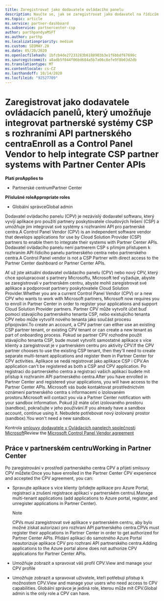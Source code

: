 ```yaml
---
title: Zaregistrovat jako dodavatele ovládacího panelu
description: Naučte se, jak se zaregistrovat jako dodavatel na řídicím panelu v partnerském centru, abyste mohli lépe integrovat partnerské systémy CSP s rozhraními API partnerského centra.
ms.topic: article
ms.service: partner-dashboard
ms.subservice: partnercenter-csp
author: parthpandyaMSFT
ms.author: parthp
ms.localizationpriority: medium
ms.custom: SEOMAY.20
ms.date: 05/20/2020
ms.openlocfilehash: 1bfcb4de27233283b6188903b3e1f6bbdf67698c
ms.sourcegitcommit: a8adb5f044f06bd684a5b7a06c8efe9f8b03d2db
ms.translationtype: MT
ms.contentlocale: cs-CZ
ms.lasthandoff: 10/14/2020
ms.locfileid: "92527709"
---
```

# <a name="enroll-as-a-control-panel-vendor-to-help-integrate-csp-partner-systems-with-partner-center-apis"></a><span data-ttu-id="ba1a5-103">Zaregistrovat jako dodavatele ovládacích panelů, který umožňuje integrovat partnerské systémy CSP s rozhraními API partnerského centra</span><span class="sxs-lookup"><span data-stu-id="ba1a5-103">Enroll as a Control Panel Vendor to help integrate CSP partner systems with Partner Center APIs</span></span>

<span data-ttu-id="ba1a5-104">**Platí pro**</span><span class="sxs-lookup"><span data-stu-id="ba1a5-104">**Applies to**</span></span>

- <span data-ttu-id="ba1a5-105">Partnerské centrum</span><span class="sxs-lookup"><span data-stu-id="ba1a5-105">Partner Center</span></span>

<span data-ttu-id="ba1a5-106">**Příslušné role**</span><span class="sxs-lookup"><span data-stu-id="ba1a5-106">**Appropriate roles**</span></span>

- <span data-ttu-id="ba1a5-107">Globální správce</span><span class="sxs-lookup"><span data-stu-id="ba1a5-107">Global admin</span></span>

<span data-ttu-id="ba1a5-108">Dodavatel ovládacího panelu (CPV) je nezávislý dodavatel softwaru, který vyvíjí aplikace pro použití partnery poskytovatele cloudových řešení (CSP) a umožňuje jim integrovat své systémy s rozhraními API pro partnerské centra.</span><span class="sxs-lookup"><span data-stu-id="ba1a5-108">A Control Panel Vendor (CPV) is an independent software vendor that develops applications for use by Cloud Solution Provider (CSP) partners to enable them to integrate their systems with Partner Center APIs.</span></span> <span data-ttu-id="ba1a5-109">Dodavatel ovládacího panelu není partnerem CSP s přímým přístupem k rozhraním API řídicího panelu partnerského centra nebo partnerského centra.</span><span class="sxs-lookup"><span data-stu-id="ba1a5-109">A Control Panel vendor is not a CSP Partner with direct access to the Partner Center dashboard or Partner Center APIs.</span></span>

<span data-ttu-id="ba1a5-110">Ať už jste aktuální dodavatel ovládacího panelu (CPV) nebo nový CPV, který chce spolupracovat s partnery Microsoftu, Microsoft teď vyžaduje, abyste se zaregistrovali v partnerském centru, abyste mohli zaregistrovat své aplikace a podporovat partnery poskytovatele Cloud Solution Provider.</span><span class="sxs-lookup"><span data-stu-id="ba1a5-110">Whether you are a current Control Panel Vendor (CPV) or a new CPV who wants to work with Microsoft partners, Microsoft now requires you to enroll in Partner Center in order to register your applications and support Cloud Solution Provider partners.</span></span> <span data-ttu-id="ba1a5-111">Partner CPV může vytvořit účet buď pomocí stávajícího partnerského tenanta CSP, nebo existujícího tenanta CPV nebo může vytvořit nového tenanta jako součást procesu připojování.</span><span class="sxs-lookup"><span data-stu-id="ba1a5-111">To create an account, a CPV partner can either use an existing CSP partner tenant, or existing CPV tenant or can create a new tenant as part of onboarding process.</span></span> <span data-ttu-id="ba1a5-112">Pokud se partner CPV rozhodne použít stávajícího tenanta CSP, bude muset vytvořit samostatné aplikace s více klienty a zaregistrovat je v partnerském centru pro aktivity CPV.</span><span class="sxs-lookup"><span data-stu-id="ba1a5-112">If the CPV partner chooses to use the existing CSP tenant, then they'll need to create separate multi-tenant applications and register them in Partner Center for CPV activities.</span></span> <span data-ttu-id="ba1a5-113">Aplikace se nedá registrovat jako aplikace CSP i CPV.</span><span class="sxs-lookup"><span data-stu-id="ba1a5-113">An application can't be registered as both a CSP and CPV application.</span></span> <span data-ttu-id="ba1a5-114">Po registraci do partnerského centra a registraci vašich aplikací budete mít přístup k rozhraním API partnerského centra.</span><span class="sxs-lookup"><span data-stu-id="ba1a5-114">After you have enrolled in Partner Center and registered your applications, you will have access to the Partner Center APIs.</span></span>  <span data-ttu-id="ba1a5-115">Microsoft vás bude kontaktovat prostřednictvím oznámení partnerského centra s informacemi o izolovaném prostoru.</span><span class="sxs-lookup"><span data-stu-id="ba1a5-115">Microsoft will contact you via a Partner Center notification with your sandbox information.</span></span> <span data-ttu-id="ba1a5-116">Pokud již máte účet izolovaného prostoru (sandbox), pokračujte v jeho používání.</span><span class="sxs-lookup"><span data-stu-id="ba1a5-116">If you already have a sandbox account, continue using it.</span></span> <span data-ttu-id="ba1a5-117">Nebudete potřebovat nový izolovaný prostor (sandbox).</span><span class="sxs-lookup"><span data-stu-id="ba1a5-117">You won't need a new sandbox.</span></span>

<span data-ttu-id="ba1a5-118">Kontrola [smlouvy dodavatele v Ovládacích panelech společnosti Microsoft](https://go.microsoft.com/fwlink/?linkid=2055198)</span><span class="sxs-lookup"><span data-stu-id="ba1a5-118">Review the [Microsoft Control Panel Vendor agreement](https://go.microsoft.com/fwlink/?linkid=2055198)</span></span>


## <a name="working-in-partner-center"></a><span data-ttu-id="ba1a5-119">Práce v partnerském centru</span><span class="sxs-lookup"><span data-stu-id="ba1a5-119">Working in Partner Center</span></span>
<span data-ttu-id="ba1a5-120">Po zaregistrování v prostředí partnerského centra CPV a přijetí smlouvy CPV můžete:</span><span class="sxs-lookup"><span data-stu-id="ba1a5-120">Once you have enrolled in the Partner Center CPV experience and accepted the CPV agreement, you can:</span></span>

- <span data-ttu-id="ba1a5-121">Spravujte aplikace s více klienty (přidejte aplikace pro Azure Portal, registraci a zrušení registrace aplikací v partnerském centru).</span><span class="sxs-lookup"><span data-stu-id="ba1a5-121">Manage multi-tenant applications (add applications to Azure portal, register, and unregister applications in Partner Center).</span></span>

    >[!Note] 
    ><span data-ttu-id="ba1a5-122">CPVs musí zaregistrovat své aplikace v partnerském centru, aby bylo možné získat autorizaci pro rozhraní API partnerského centra.</span><span class="sxs-lookup"><span data-stu-id="ba1a5-122">CPVs must register their applications in Partner Center in order to get authorized for Partner Center APIs.</span></span> <span data-ttu-id="ba1a5-123">Přidání aplikací do samotného Azure Portal neautorizuje aplikace CPV pro rozhraní API partnerského centra.</span><span class="sxs-lookup"><span data-stu-id="ba1a5-123">Adding applications to the Azure portal alone does not authorize CPV applications for Partner Center APIs.</span></span> 

- <span data-ttu-id="ba1a5-124">Umožňuje zobrazit a spravovat váš profil CPV.</span><span class="sxs-lookup"><span data-stu-id="ba1a5-124">View and manage your CPV profile</span></span> 

- <span data-ttu-id="ba1a5-125">Umožňuje zobrazit a spravovat uživatele, kteří potřebují přístup k možnostem CPV.</span><span class="sxs-lookup"><span data-stu-id="ba1a5-125">View and manage your users who need access to CPV capabilities.</span></span> <span data-ttu-id="ba1a5-126">Globální správce je jediná role, kterou může mít CPV.</span><span class="sxs-lookup"><span data-stu-id="ba1a5-126">Global admin is the only role a CPV can have.</span></span>


